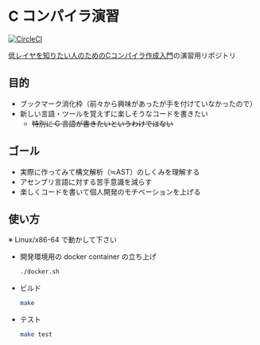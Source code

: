 # C コンパイラ演習

[![CircleCI](https://circleci.com/gh/kzok/practice-c-compiler.svg?style=shield)](https://circleci.com/gh/kzok/practice-c-compiler)

[低レイヤを知りたい人のためのCコンパイラ作成入門](https://www.sigbus.info/compilerbook)の演習用リポジトリ

## 目的

- ブックマーク消化枠（前々から興味があったが手を付けていなかったので）
- 新しい言語・ツールを覚えずに楽しそうなコードを書きたい
  - ~~特別に C 言語が書きたいというわけではない~~

## ゴール

- 実際に作ってみて構文解析（≒AST）のしくみを理解する
- アセンブリ言語に対する苦手意識を減らす
- 楽しくコードを書いて個人開発のモチベーションを上げる

## 使い方

※ Linux/x86-64 で動かして下さい

- 開発環境用の docker container の立ち上げ
  ```bash
  ./docker.sh
  ```

- ビルド
  ```bash
  make
  ```

- テスト
  ```bash
  make test
  ```
